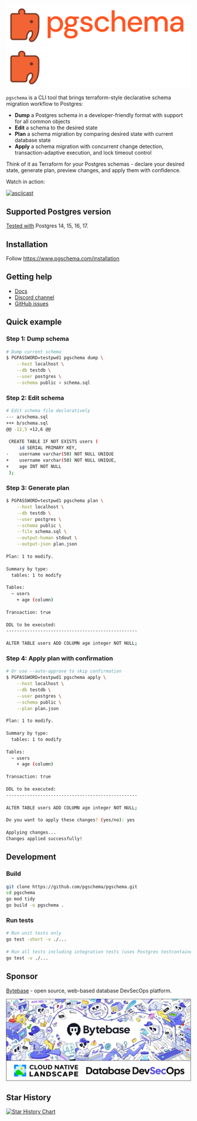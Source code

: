 ![light-banner](https://raw.githubusercontent.com/pgschema/pgschema/main/docs/logo/light.png#gh-light-mode-only)
![dark-banner](https://raw.githubusercontent.com/pgschema/pgschema/main/docs/logo/dark.png#gh-dark-mode-only)

`pgschema` is a CLI tool that brings terraform-style declarative schema migration workflow to Postgres:

- **Dump** a Postgres schema in a developer-friendly format with support for all common objects
- **Edit** a schema to the desired state
- **Plan** a schema migration by comparing desired state with current database state
- **Apply** a schema migration with concurrent change detection, transaction-adaptive execution, and lock timeout control

Think of it as Terraform for your Postgres schemas - declare your desired state, generate plan, preview changes, and apply them with confidence.

Watch in action:

[![asciicast](https://asciinema.org/a/vXHygDMUkGYsF6nmz2h0ONEQC.svg)](https://asciinema.org/a/vXHygDMUkGYsF6nmz2h0ONEQC)

## Supported Postgres version

[Tested with](https://github.com/pgschema/pgschema/blob/a06547f986adc0c7f42cb890420e79569a0e3ec9/.github/workflows/release.yml#L44-L46) Postgres 14, 15, 16, 17.

## Installation

Follow https://www.pgschema.com/installation

## Getting help

- [Docs](https://www.pgschema.com)
- [Discord channel](https://discord.gg/rvgZCYuJG4)
- [GitHub issues](https://github.com/pgschema/pgschema/issues)

## Quick example

### Step 1: Dump schema

```bash
# Dump current schema
$ PGPASSWORD=testpwd1 pgschema dump \
    --host localhost \
    --db testdb \
    --user postgres \
    --schema public > schema.sql
```

### Step 2: Edit schema

```bash
# Edit schema file declaratively
--- a/schema.sql
+++ b/schema.sql
@@ -12,5 +12,6 @@

 CREATE TABLE IF NOT EXISTS users (
     id SERIAL PRIMARY KEY,
-    username varchar(50) NOT NULL UNIQUE
+    username varchar(50) NOT NULL UNIQUE,
+    age INT NOT NULL
 );
```

### Step 3: Generate plan

```bash
$ PGPASSWORD=testpwd1 pgschema plan \
    --host localhost \
    --db testdb \
    --user postgres \
    --schema public \
    --file schema.sql \
    --output-human stdout \
    --output-json plan.json

Plan: 1 to modify.

Summary by type:
  tables: 1 to modify

Tables:
  ~ users
    + age (column)

Transaction: true

DDL to be executed:
--------------------------------------------------

ALTER TABLE users ADD COLUMN age integer NOT NULL;
```

### Step 4: Apply plan with confirmation

```bash
# Or use --auto-approve to skip confirmation
$ PGPASSWORD=testpwd1 pgschema apply \
    --host localhost \
    --db testdb \
    --user postgres \
    --schema public \
    --plan plan.json

Plan: 1 to modify.

Summary by type:
  tables: 1 to modify

Tables:
  ~ users
    + age (column)

Transaction: true

DDL to be executed:
--------------------------------------------------

ALTER TABLE users ADD COLUMN age integer NOT NULL;

Do you want to apply these changes? (yes/no): yes

Applying changes...
Changes applied successfully!
```

## Development

### Build

```bash
git clone https://github.com/pgschema/pgschema.git
cd pgschema
go mod tidy
go build -o pgschema .
```

### Run tests

```bash
# Run unit tests only
go test -short -v ./...

# Run all tests including integration tests (uses Postgres testcontainers with Docker)
go test -v ./...
```

## Sponsor

[Bytebase](https://www.bytebase.com?source=pgschema) - open source, web-based database DevSecOps platform.

<a href="https://www.bytebase.com?source=pgschema"><img src="https://raw.githubusercontent.com/pgschema/pgschema/main/docs/images/bytebase.webp" /></a>

## Star History

<a href="https://www.star-history.com/#pgschema/pgschema&Date">
 <picture>
   <source media="(prefers-color-scheme: dark)" srcset="https://api.star-history.com/svg?repos=pgschema/pgschema&type=Date&theme=dark" />
   <source media="(prefers-color-scheme: light)" srcset="https://api.star-history.com/svg?repos=pgschema/pgschema&type=Date" />
   <img alt="Star History Chart" src="https://api.star-history.com/svg?repos=pgschema/pgschema&type=Date" />
 </picture>
</a>
